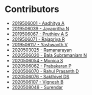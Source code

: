 # **Contributors**

<!-- "- [Regno - Name](Your Github URL)" -->
<!-- Add your name in-between according to your regno ascending order i.e Lower Regno to Higher Regno-->

- [2019506001 - Aadhitya A](https://github.com/alphaX86)
- [2019506039 - Jayapritha N](https://github.com/coding-geek21)
- [2019506067 - Pruthiev A S](https://github.com/PRUTHIEV)
- [2019506071 - Rajapriya R](https://github.com/RajapriyaRaju)
- [2019506117 - Yashwanth V ](https://github.com/yashmcc)
- [2020503025 - Ramanarayan](https://github.com/Ram-Narayan-3414)
- [2020506020 - Bala Subramaniam N](https://github.com/bala418)
- [2020506054 - Monica S](https://github.com/Monica0077)
- [2020506062 - Prabakaran P](https://github.com/Prabakaran2712)
- [2020506070 - Rahul Prasanth D](https://github.com/rahulprasanth487)
- [2020506076 - Sakthivel DS](https://github.com/SakthivelDS)
- [2020506107 - Vignesh B](https://github.com/vigneshb27)
- [2020508048 - Surendar](https://github.com/SurendarSingh)


